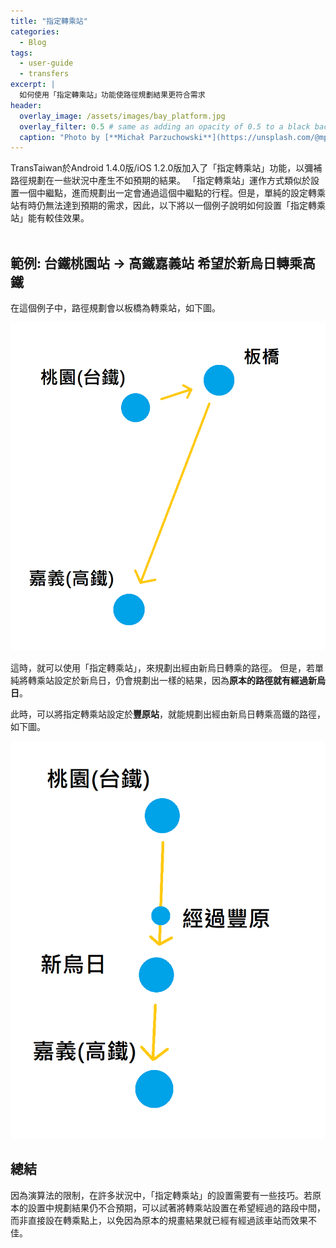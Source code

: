 ```yaml
---
title: "指定轉乘站"
categories:
  - Blog
tags:
  - user-guide
  - transfers
excerpt: |
  如何使用「指定轉乘站」功能使路徑規劃結果更符合需求
header:
  overlay_image: /assets/images/bay_platform.jpg
  overlay_filter: 0.5 # same as adding an opacity of 0.5 to a black background
  caption: "Photo by [**Michał Parzuchowski**](https://unsplash.com/@mparzuchowski?utm_source=unsplash&utm_medium=referral&utm_content=creditCopyText) on [**Unsplash**](https://unsplash.com/s/photos/train-station?utm_source=unsplash&utm_medium=referral&utm_content=creditCopyText)"  
---
```



TransTaiwan於Android 1.4.0版/iOS 1.2.0版加入了「指定轉乘站」功能，以彌補路徑規劃在一些狀況中產生不如預期的結果。
「指定轉乘站」運作方式類似於設置一個中繼點，進而規劃出一定會通過這個中繼點的行程。但是，單純的設定轉乘站有時仍無法達到預期的需求，因此，以下將以一個例子說明如何設置「指定轉乘站」能有較佳效果。<br><br>

## 範例: 台鐵桃園站 -> 高鐵嘉義站 希望於新烏日轉乘高鐵

在這個例子中，路徑規劃會以板橋為轉乘站，如下圖。

![](/assets/images/specify_via_1.jpg)

這時，就可以使用「指定轉乘站」，來規劃出經由新烏日轉乘的路徑。
但是，若單純將轉乘站設定於新烏日，仍會規劃出一樣的結果，因為**原本的路徑就有經過新烏日**。<br>

此時，可以將指定轉乘站設定於**豐原站**，就能規劃出經由新烏日轉乘高鐵的路徑，如下圖。

![](/assets/images/specify_via_2.jpg)

## 總結

因為演算法的限制，在許多狀況中，「指定轉乘站」的設置需要有一些技巧。若原本的設置中規劃結果仍不合預期，可以試著將轉乘站設置在希望經過的路段中間，而非直接設在轉乘點上，以免因為原本的規畫結果就已經有經過該車站而效果不佳。
